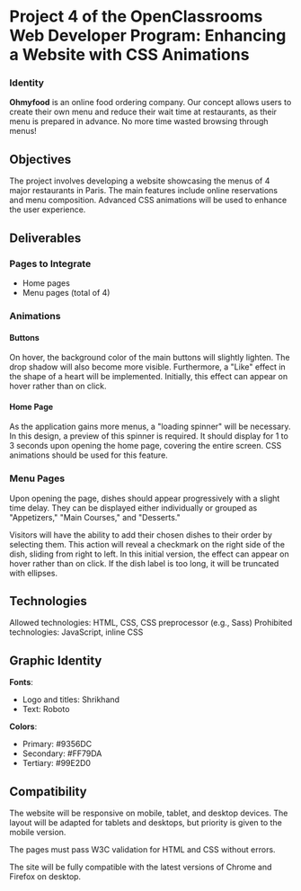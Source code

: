 # Project 4 of the OpenClassrooms Web Developer Program: Enhancing a Website with CSS Animations

### Identity

**Ohmyfood** is an online food ordering company. Our concept allows users to create their own menu and reduce their wait time at restaurants, as their menu is prepared in advance. No more time wasted browsing through menus!

## Objectives

The project involves developing a website showcasing the menus of 4 major restaurants in Paris. The main features include online reservations and menu composition. Advanced CSS animations will be used to enhance the user experience.

## Deliverables

### Pages to Integrate

- Home pages
- Menu pages (total of 4)

### Animations

#### Buttons

On hover, the background color of the main buttons will slightly lighten. The drop shadow will also become more visible. Furthermore, a "Like" effect in the shape of a heart will be implemented. Initially, this effect can appear on hover rather than on click.

#### Home Page

As the application gains more menus, a "loading spinner" will be necessary. In this design, a preview of this spinner is required. It should display for 1 to 3 seconds upon opening the home page, covering the entire screen. CSS animations should be used for this feature.

### Menu Pages

Upon opening the page, dishes should appear progressively with a slight time delay. They can be displayed either individually or grouped as "Appetizers," "Main Courses," and "Desserts."

Visitors will have the ability to add their chosen dishes to their order by selecting them. This action will reveal a checkmark on the right side of the dish, sliding from right to left. In this initial version, the effect can appear on hover rather than on click. If the dish label is too long, it will be truncated with ellipses.

## Technologies

Allowed technologies: HTML, CSS, CSS preprocessor (e.g., Sass)
Prohibited technologies: JavaScript, inline CSS

## Graphic Identity

**Fonts**:
- Logo and titles: Shrikhand
- Text: Roboto

**Colors**:
- Primary: #9356DC
- Secondary: #FF79DA
- Tertiary: #99E2D0

## Compatibility

The website will be responsive on mobile, tablet, and desktop devices. The layout will be adapted for tablets and desktops, but priority is given to the mobile version.

The pages must pass W3C validation for HTML and CSS without errors.

The site will be fully compatible with the latest versions of Chrome and Firefox on desktop.

